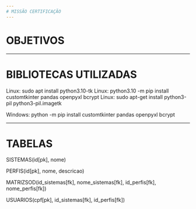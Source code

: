 ```yaml
---
# MISSÃO CERTIFICAÇÃO
---
```

# OBJETIVOS

---

# BIBLIOTECAS UTILIZADAS

Linux: sudo apt install python3.10-tk
Linux: python3.10 -m pip install customtkinter pandas openpyxl bcrypt
Linux: sudo apt-get install python3-pil python3-pil.imagetk

Windows: python -m pip install customtkinter pandas openpyxl bcrypt

---

# TABELAS

SISTEMAS(id[pk], nome)

PERFIS(id[pk], nome, descricao)

MATRIZSOD(id_sistemas[fk], nome_sistemas[fk], id_perfis[fk], nome_perfis[fk])

USUARIOS(cpf[pk], id_sistemas[fk], id_perfis[fk])
